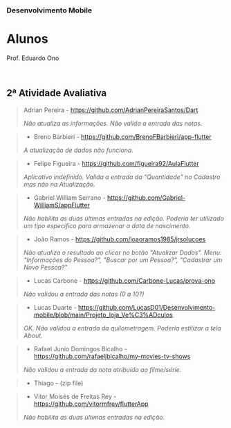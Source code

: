 ### Desenvolvimento Mobile

# Alunos

Prof. Eduardo Ono

<br>

## 2ª Atividade Avaliativa

> Adrian Pereira - https://github.com/AdrianPereiraSantos/Dart
>
> _Não atualiza as informações. Não valida a entrada das notas._

> * Breno Barbieri - https://github.com/BrenoFBarbieri/app-flutter
>
> _A atualização de dados não funciona._

> * Felipe Figueira - https://github.com/figueira92/AulaFlutter
>
> _Aplicativo indefinido._
> _Valida a entrada da "Quantidade" no Cadastro mas não na Atualização._

> * Gabriel William Serrano - https://github.com/Gabriel-WilliamS/appFlutter
>
> _Não habilita as duas últimas entradas na edição._
> _Poderia ter utilizado um tipo específico para armazenar a data de nascimento._

> * João Ramos - https://github.com/joaoramos1985/jrsolucoes
>
> _Não atualiza o resultado ao clicar no botão "Atualizar Dados"._
> _Menu: "Informações do Pessoa?", "Buscar por um Pessoa?", "Cadastrar um Novo Pessoa?"_

> * Lucas Carbone - https://github.com/Carbone-Lucas/prova-ono
>
> _Não validou a entrada das notas (0 a 10?)_

> * Lucas Duarte - https://github.com/LucasD01/Desenvolvimento-mobile/blob/main/Projeto_loja_Ve%C3%ADculos
>
> _OK. Não validou a entrada da quilometragem. Poderia estilizar a tela About._

> * Rafael Junio Domingos Bicalho - https://github.com/rafaeljbicalho/my-movies-tv-shows
>
> _Não validou a entrada da nota atribuída ao filme/série._

> * Thiago - (zip file)
>
> 

> * Vitor Moisés de Freitas Rey - https://github.com/vitormfrey/flutterApp
>
> _Não habilita as duas últimas entradas na edição._

<br>
